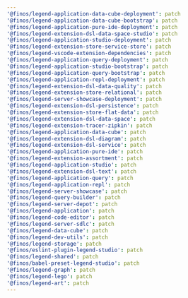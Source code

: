 ```yaml
---
'@finos/legend-application-data-cube-deployment': patch
'@finos/legend-application-data-cube-bootstrap': patch
'@finos/legend-application-pure-ide-deployment': patch
'@finos/legend-extension-dsl-data-space-studio': patch
'@finos/legend-application-studio-deployment': patch
'@finos/legend-extension-store-service-store': patch
'@finos/legend-vscode-extension-dependencies': patch
'@finos/legend-application-query-deployment': patch
'@finos/legend-application-studio-bootstrap': patch
'@finos/legend-application-query-bootstrap': patch
'@finos/legend-application-repl-deployment': patch
'@finos/legend-extension-dsl-data-quality': patch
'@finos/legend-extension-store-relational': patch
'@finos/legend-server-showcase-deployment': patch
'@finos/legend-extension-dsl-persistence': patch
'@finos/legend-extension-store-flat-data': patch
'@finos/legend-extension-dsl-data-space': patch
'@finos/legend-extension-tracer-zipkin': patch
'@finos/legend-application-data-cube': patch
'@finos/legend-extension-dsl-diagram': patch
'@finos/legend-extension-dsl-service': patch
'@finos/legend-application-pure-ide': patch
'@finos/legend-extension-assortment': patch
'@finos/legend-application-studio': patch
'@finos/legend-extension-dsl-text': patch
'@finos/legend-application-query': patch
'@finos/legend-application-repl': patch
'@finos/legend-server-showcase': patch
'@finos/legend-query-builder': patch
'@finos/legend-server-depot': patch
'@finos/legend-application': patch
'@finos/legend-code-editor': patch
'@finos/legend-server-sdlc': patch
'@finos/legend-data-cube': patch
'@finos/legend-dev-utils': patch
'@finos/legend-storage': patch
'@finos/eslint-plugin-legend-studio': patch
'@finos/legend-shared': patch
'@finos/babel-preset-legend-studio': patch
'@finos/legend-graph': patch
'@finos/legend-lego': patch
'@finos/legend-art': patch
---
```

